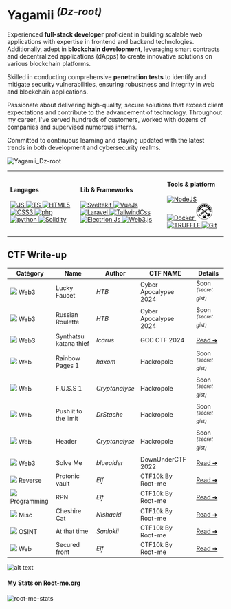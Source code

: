 # Yagamii <sup>*(Dz-root)*</sup>


Experienced **full-stack developer** proficient in building scalable web applications with expertise in frontend and backend technologies. Additionally, adept in **blockchain development**, leveraging smart contracts and decentralized applications (dApps) to create innovative solutions on various blockchain platforms. 

Skilled in conducting comprehensive **penetration tests** to identify and mitigate security vulnerabilities, ensuring robustness and integrity in web and blockchain applications. 

Passionate about delivering high-quality, secure solutions that exceed client expectations and contribute to the advancement of technology. Throughout my career, I've served hundreds of customers, worked with dozens of companies and supervised numerous interns. 

Committed to continuous learning and staying updated with the latest trends in both development and cybersecurity realms.

![Yagamii_Dz-root](https://i.ibb.co/30L1D16/yagamii-dz-root.jpg)

<table>
<tr>
<td>

#### Langages
<p>
<a href="https://developer.mozilla.org/en-US/docs/Web/JavaScript" target="_blank"> 
    <img src="https://user-images.githubusercontent.com/87587438/221409649-6219a8e7-dcbb-411f-bf66-7e52d7c89551.png" alt="JS" width="40" height="40"/> 
</a>
<a href="https://www.typescriptlang.org/" target="_blank"> 
    <img src="https://upload.wikimedia.org/wikipedia/commons/4/4c/Typescript_logo_2020.svg" alt="TS" width="40" height="40"/> 
</a>
<a href="https://en.wikipedia.org/wiki/C_(programming_language)" target="_blank"> 
    <img src="https://upload.wikimedia.org/wikipedia/commons/6/61/HTML5_logo_and_wordmark.svg" alt="HTML5" width="40" height="40"/> 
</a>
<a href="https://git-scm.com/" target="_blank"> 
    <img src="https://upload.wikimedia.org/wikipedia/commons/d/d5/CSS3_logo_and_wordmark.svg" alt="CSS3" width="40" height="40"/> 
</a>
<a href="https://www.php.net/" target="_blank"> 
    <img src="https://user-images.githubusercontent.com/87587438/224856711-cc7dae31-e4ad-4136-97af-f0644d13b2cf.png" alt="php" width="40" height="40"/> 
</a>
<a href="https://www.python.org/" target="_blank"> 
    <img src="https://upload.wikimedia.org/wikipedia/commons/thumb/c/c3/Python-logo-notext.svg/115px-Python-logo-notext.svg.png" alt="python" width="40" height="40"/> </a>
<a href="https://www.java.com/" target="_blank"> 
    <img src="https://upload.wikimedia.org/wikipedia/commons/9/98/Solidity_logo.svg" alt="Solidity" width="40" height="40"/> 
</a>
</p>

</td>
<td>

#### Lib & Frameworks
<p>
<a href="https://www.java.com/" target="_blank"> 
    <img src="https://upload.wikimedia.org/wikipedia/commons/1/1b/Svelte_Logo.svg" alt="Sveltekit" width="40" height="40"/> 
</a>
<a href="https://vuejs.org/" target="_blank"> 
    <img src="https://upload.wikimedia.org/wikipedia/commons/9/95/Vue.js_Logo_2.svg" alt="VueJs" width="40" height="40"/> 
</a>
<a href="https://laravel.com/" target="_blank"> 
    <img src="https://upload.wikimedia.org/wikipedia/commons/9/9a/Laravel.svg" alt="Laravel" width="40" height="40"/> 
</a>
<a href="https://tailwindcss.com/ target="_blank"> 
    <img src="https://upload.wikimedia.org/wikipedia/commons/d/d5/Tailwind_CSS_Logo.svg" alt="TailwindCss" width="40" height="40"/> 
</a>
<a href="https://www.electronjs.org/" target="_blank"> 
    <img src="https://upload.wikimedia.org/wikipedia/commons/9/91/Electron_Software_Framework_Logo.svg" alt="Electrion Js" width="40" height="40"/> 
</a>
<a href="https://web3js.readthedocs.io/en/v1.10.0/" target="_blank"> 
    <img src="https://raw.githubusercontent.com/web3/web3.js/4.x/assets/logo/web3js.jpg" alt="Web3.js" width="40" height="40"/> 
</a>
</p>
</td>
<td>

#### Tools & platform
<p>
<a href="https://web3js.readthedocs.io/en/v1.10.0/" target="_blank"> 
    <img src="https://static-00.iconduck.com/assets.00/node-js-icon-454x512-nztofx17.png" alt="NodeJS" width="40" /> 
</a>
<a href="hhttps://www.docker.com/" target="_blank"> 
    <img src="https://cdn-icons-png.flaticon.com/512/919/919853.png" alt="Docker" width="40"/> 
</a>
<a href="https://book.getfoundry.sh/" target="_blank"> 
    <img src="https://raw.githubusercontent.com/foundry-rs/foundry/master/.github/logo.png" alt="Foundry" width="40" /> 
</a>
<a href="https://archive.trufflesuite.com/" target="_blank"> 
    <img src="https://archive.trufflesuite.com/assets/logo.png" alt="TRUFFLE" width="40" /> 
</a>
<a href="https://git-scm.com/" target="_blank"> 
    <img src="https://upload.wikimedia.org/wikipedia/commons/3/3f/Git_icon.svg" alt="Git" width="40" /> 
</a>
</p>
</td>
</tr>
</table>




## CTF Write-up

| Catégory | Name | Author   | CTF NAME | Details |
|----------|------|----------|---------|----------|
| <img src="https://placehold.co/5x5/DE01D6/DE01D6.png" width="10px"> Web3 | Lucky Faucet | *HTB* | Cyber Apocalypse 2024 | Soon <sup>*(secret gist)*|
| <img src="https://placehold.co/5x5/DE01D6/DE01D6.png" width="10px"> Web3 | Russian Roulette | *HTB* | Cyber Apocalypse 2024 | Soon <sup>*(secret gist)*|
| <img src="https://placehold.co/5x5/DE01D6/DE01D6.png" width="10px"> Web3 | Synthatsu katana thief | *Icarus* | GCC CTF 2024 | [Read ➜](https://gist.github.com/dz-root/6d2bd21709d19aeecac3d85afe814240)|
| <img src="https://placehold.co/15x15/1589F0/1589F0.png" width="10px"> Web | Rainbow Pages 1| *haxom* | Hackropole | Soon <sup>*(secret gist)*</sup> |
| <img src="https://placehold.co/15x15/1589F0/1589F0.png" width="10px"> Web | F.U.S.S 1 | *Cryptanalyse* | Hackropole | Soon  <sup>*(secret gist)*</sup> |
| <img src="https://placehold.co/15x15/1589F0/1589F0.png" width="10px"> Web | Push it to the limit | *DrStache* | Hackropole | Soon  <sup>*(secret gist)*</sup>|
| <img src="https://placehold.co/15x15/1589F0/1589F0.png" width="10px"> Web | Header | *Cryptanalyse*| Hackropole | Soon <sup>*(secret gist)*</sup> |
| <img src="https://placehold.co/15x15/DE01D6/DE01D6.png" width="10px"> Web3 | Solve Me| *bluealder*| DownUnderCTF 2022| [Read ➜](https://gist.github.com/dz-root/b4f2cf7719c29a1ac2bab10c6b6c3b5d)|
| <img src="https://placehold.co/15x15/BB0000/DE01D6.png" width="10px"> Reverse | Protonic vault | *Elf* | CTF10k By Root-me | [Read ➜](https://gist.github.com/dz-root/c3b5a2cfdb2838b159c4cf373847ee9c) |
| <img src="https://placehold.co/15x15/00DED7/00DED7.png" width="10px"> Programming | RPN| *Elf* |  CTF10k By Root-me | [Read ➜](https://gist.github.com/dz-root/a20f6452fde54e1e8d3625e261eb01fa)|
| <img src="https://placehold.co/15x15/A6FF00/A6FF00.png" width="10px"> Misc | Cheshire Cat| *Nishacid* |  CTF10k By Root-me | [Read ➜](https://gist.github.com/dz-root/c121e545154b3fdf31dfde9bb808a7f0)| 
| <img src="https://placehold.co/15x15/FE8001/FE8001.png" width="10px"> OSINT | At that time| *Sanlokii* |  CTF10k By Root-me | [Read ➜](https://gist.github.com/dz-root/8ccbae7b78fdb1da178c6bd14d9d8222)|
| <img src="https://placehold.co/15x15/1589F0/1589F0.png" width="10px"> Web | Secured front| *Elf* | CTF10k By Root-me | [Read ➜](https://gist.github.com/dz-root/55ae68602eeb3ef5e5b50c3e60798d49)|


![alt text](https://i.ibb.co/t4XcMWF/Default-Naruto-expert-en-cyberscurit-devant-un-pc-et-utilise-K-0.jpg)

#### My Stats on [Root-me.org](https://Root-me.org/dz-root)
![root-me-stats](https://root-me-diff.vercel.app/rm-gh?nickname=dz-root&gstats=show&style=sunny)

